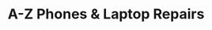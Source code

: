 ---
title: "A-Z Phones & Laptop Repairs"
url: /havant/a-z-phones-and-laptop-repairs/
shop: mobile phone
---
